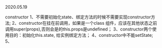 2020.05.19

constructor
  1、不需要初始化state、绑定方法的时候不需要实现constructor方法;
  2、constructor在挂在前调用，如果是一个class 组件，应该在其他状态之前调用super(props),否则会是的this.props是undefined；
  3、constructor两个使用目的：初始化this.state, 给实例绑定方法；
  4、constructor中不能setState;
  5、
